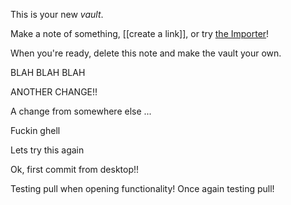 This is your new *vault*.

Make a note of something, [[create a link]], or try [the Importer](https://help.obsidian.md/Plugins/Importer)!

When you're ready, delete this note and make the vault your own.

BLAH BLAH BLAH

ANOTHER CHANGE!!

A change from somewhere else ...

Fuckin ghell

Lets try this again

Ok, first commit from desktop!!

Testing pull when opening functionality!
 Once again testing pull!

